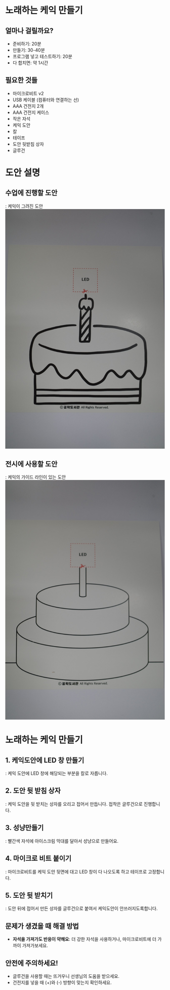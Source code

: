 # 노래하는 케익 만들기

## 얼마나 걸릴까요?
- 준비하기: 20분
- 만들기: 30-40분
- 프로그램 넣고 테스트하기: 20분
- 다 합치면: 약 1시간

## 필요한 것들
- 마이크로비트 v2  
- USB 케이블 (컴퓨터와 연결하는 선)
- AAA 건전지 2개 
- AAA 건전지 케이스
- 작은 자석
- 케익 도안 
- 칼 
- 테이프
- 도안 뒷받침 상자 
- 글루건 

# 도안 설명 

## 수업에 진행할 도안 
: 케익이 그려진 도안
![img](/img/cake_course.JPG)

## 전시에 사용할 도안 
: 케익의 가이드 라인이 있는 도안
![img](/img/cake_exhibition.JPG)

# 노래하는 케익 만들기 

## 1. 케익도안에 LED 창 만들기
: 케익 도안에 LED 창에 해당되는 부분을 칼로 자릅니다.

## 2. 도안 뒷 받침 상자
: 케익 도안을 뒷 받치는 상자를 오리고 접어서 만듭니다. 접착은 글루건으로 진행합니다. 

## 3. 성냥만들기
: 빨간색 자석에 아이스크림 막대를 달아서 성냥으로 만들어요. 

## 4. 마이크로 비트 붙이기
: 마이크로비트를 케익 도안 뒷면에 대고 LED 창이 다 나오도록 하고 테이프로 고정합니다. 

## 5. 도안 뒷 받치기
: 도안 뒤에 접어서 만든 상자를 글루건으로 붙여서 케익도안이 안쓰러지도록합니다.


## 문제가 생겼을 때 해결 방법

- **자석을 가져가도 반응이 약해요**: 더 강한 자석을 사용하거나, 마이크로비트에 더 가까이 가져가보세요.

## 안전에 주의하세요!

- 글루건을 사용할 때는 뜨거우니 선생님의 도움을 받으세요.
- 건전지를 넣을 때 (+)와 (-) 방향이 맞는지 확인하세요.
